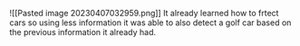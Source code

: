 ![[Pasted image 20230407032959.png]]
It already learned how to frtect cars so using less information it was able to also detect a golf car based on the previous information it already had. 